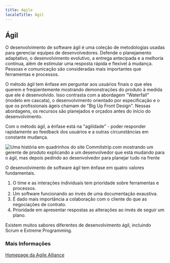 ```yaml
---
title: Agile
localeTitle: Ágil
---
```

## Ágil

O desenvolvimento de software ágil é uma coleção de metodologias usadas para gerenciar equipes de desenvolvedores. Defende o planejamento adaptativo, o desenvolvimento evolutivo, a entrega antecipada e a melhoria contínua, além de estimular uma resposta rápida e flexível à mudança. Pessoas e comunicação são consideradas mais importantes que ferramentas e processos.

O método ágil tem ênfase em perguntar aos usuários finais o que eles querem e freqüentemente mostrando demonstrações do produto à medida que ele é desenvolvido. Isso contrasta com a abordagem "Waterfall"(modelo em cascata), o desenvolvimento orientado por especificação e o que os profissionais ágeis chamam de "Big Up Front Design". Nessas abordagens, os recursos são planejados e orçados antes do início do desenvolvimento.

Com o método ágil, a ênfase está na "agilidade" - poder responder rapidamente ao feedback dos usuários e a outras circunstâncias em constante mudança.

![Uma história em quadrinhos do site Commitstrip.com mostrando um gerente de produto explicando a um desenvolvedor que está mudando para o ágil, mas depois pedindo ao desenvolvedor para planejar tudo na frente](https://www.commitstrip.com/wp-content/uploads/2017/01/Strip-Budegt-fixe-pour-projet-flexible-english650-final.jpg)

O desenvolvimento de software ágil tem ênfase em quatro valores fundamentais.
1. O time e as interações individuais tem prioridade sobre ferramentas e processos.
2. Um software funcionando ao invés de uma documentação exaustiva.
3. É dado mais importância a colaboração com o cliente do que as negociações de contrato.
4. Prioridade em apresentar respostas as alterações ao invés de seguir um plano.

Existem muitos sabores diferentes de desenvolvimento ágil, incluindo Scrum e Extreme Programming.

### Mais Informações

[Homepage da Agile Alliance](https://www.agilealliance.org/)
